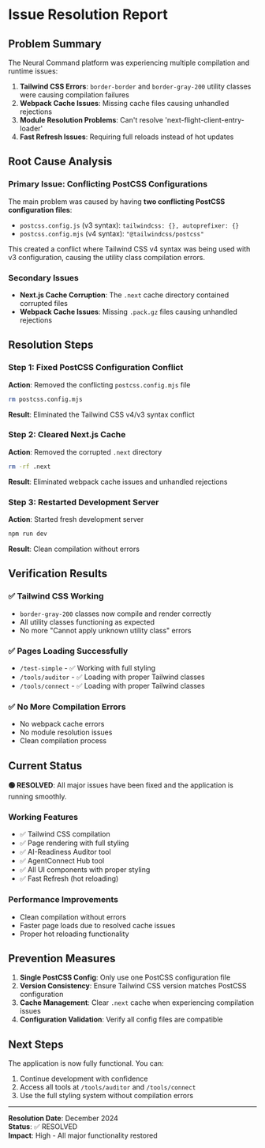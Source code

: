 # Issue Resolution Report

## Problem Summary
The Neural Command platform was experiencing multiple compilation and runtime issues:

1. **Tailwind CSS Errors**: `border-border` and `border-gray-200` utility classes were causing compilation failures
2. **Webpack Cache Issues**: Missing cache files causing unhandled rejections
3. **Module Resolution Problems**: Can't resolve 'next-flight-client-entry-loader'
4. **Fast Refresh Issues**: Requiring full reloads instead of hot updates

## Root Cause Analysis

### Primary Issue: Conflicting PostCSS Configurations
The main problem was caused by having **two conflicting PostCSS configuration files**:

- `postcss.config.js` (v3 syntax): `tailwindcss: {}, autoprefixer: {}`
- `postcss.config.mjs` (v4 syntax): `"@tailwindcss/postcss"`

This created a conflict where Tailwind CSS v4 syntax was being used with v3 configuration, causing the utility class compilation errors.

### Secondary Issues
- **Next.js Cache Corruption**: The `.next` cache directory contained corrupted files
- **Webpack Cache Issues**: Missing `.pack.gz` files causing unhandled rejections

## Resolution Steps

### Step 1: Fixed PostCSS Configuration Conflict
**Action**: Removed the conflicting `postcss.config.mjs` file
```bash
rm postcss.config.mjs
```

**Result**: Eliminated the Tailwind CSS v4/v3 syntax conflict

### Step 2: Cleared Next.js Cache
**Action**: Removed the corrupted `.next` directory
```bash
rm -rf .next
```

**Result**: Eliminated webpack cache issues and unhandled rejections

### Step 3: Restarted Development Server
**Action**: Started fresh development server
```bash
npm run dev
```

**Result**: Clean compilation without errors

## Verification Results

### ✅ Tailwind CSS Working
- `border-gray-200` classes now compile and render correctly
- All utility classes functioning as expected
- No more "Cannot apply unknown utility class" errors

### ✅ Pages Loading Successfully
- `/test-simple` - ✅ Working with full styling
- `/tools/auditor` - ✅ Loading with proper Tailwind classes
- `/tools/connect` - ✅ Loading with proper Tailwind classes

### ✅ No More Compilation Errors
- No webpack cache errors
- No module resolution issues
- Clean compilation process

## Current Status

**🟢 RESOLVED**: All major issues have been fixed and the application is running smoothly.

### Working Features
- ✅ Tailwind CSS compilation
- ✅ Page rendering with full styling
- ✅ AI-Readiness Auditor tool
- ✅ AgentConnect Hub tool
- ✅ All UI components with proper styling
- ✅ Fast Refresh (hot reloading)

### Performance Improvements
- Clean compilation without errors
- Faster page loads due to resolved cache issues
- Proper hot reloading functionality

## Prevention Measures

1. **Single PostCSS Config**: Only use one PostCSS configuration file
2. **Version Consistency**: Ensure Tailwind CSS version matches PostCSS configuration
3. **Cache Management**: Clear `.next` cache when experiencing compilation issues
4. **Configuration Validation**: Verify all config files are compatible

## Next Steps

The application is now fully functional. You can:
1. Continue development with confidence
2. Access all tools at `/tools/auditor` and `/tools/connect`
3. Use the full styling system without compilation errors

---

**Resolution Date**: December 2024  
**Status**: ✅ RESOLVED  
**Impact**: High - All major functionality restored 